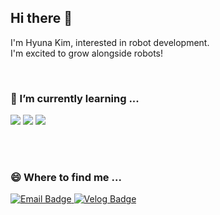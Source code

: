 ## Hi there 👋

I'm Hyuna Kim, interested in robot development. <br>
I'm excited to grow alongside robots!

<br>


### 🌱 I’m currently learning ...


<img src="https://img.shields.io/badge/python-3776AB?style=flat&logo=python&logoColor=white"/> <img src="https://img.shields.io/badge/c++-00599C?style=flat&logo=cplusplus&logoColor=white"/> 
<img src="https://img.shields.io/badge/ros-22314E?style=flat&logo=ros&logoColor=white"/>



<br>
<br>

### 😄 Where to find me ...




<a href="mailto:sjajmh6612@naver.com">
  <img src="https://img.shields.io/badge/email-D14836?style=flat&logo=gmail&logoColor=white" alt="Email Badge"/>
</a>

<a href="https://velog.io/@cherry0319/posts" target="_blank">
  <img src="https://img.shields.io/badge/velog-20C997?style=flat&logo=velog&logoColor=white" alt="Velog Badge"/>
</a>
